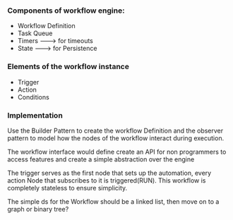 ### Components of workflow engine:

- Workflow Definition
- Task Queue
- Timers ---> for timeouts
- State ---> for Persistence

### Elements of the workflow instance

- Trigger
- Action
- Conditions

### Implementation

Use the Builder Pattern to create the workflow Definition
and the observer pattern to model how the nodes of the workflow interact
during execution.

The workflow interface would define
create an API for non programmers to access features and create a
simple abstraction over the engine

The trigger serves as the first node that sets up the automation, every action Node that subscribes to it is triggered(RUN). This workflow is completely stateless to ensure simplicity.

The simple ds for the Workflow should be a linked list, then move on to a graph or binary tree?

